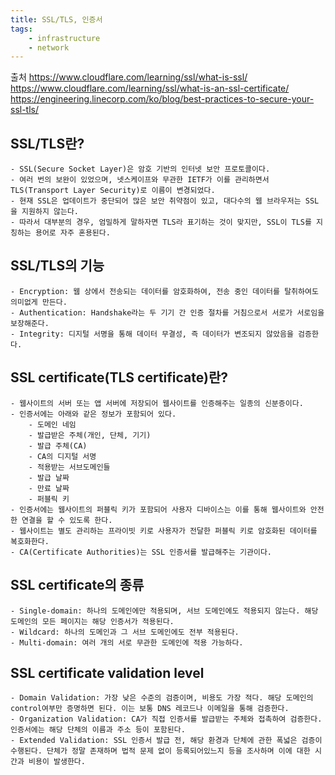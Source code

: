 ```yaml
---
title: SSL/TLS, 인증서
tags:
    - infrastructure
    - network
---
```

출처
https://www.cloudflare.com/learning/ssl/what-is-ssl/
https://www.cloudflare.com/learning/ssl/what-is-an-ssl-certificate/
https://engineering.linecorp.com/ko/blog/best-practices-to-secure-your-ssl-tls/

## SSL/TLS란?
    - SSL(Secure Socket Layer)은 암호 기반의 인터넷 보안 프로토콜이다.
    - 여러 번의 보완이 있었으며, 넷스케이프와 무관한 IETF가 이를 관리하면서 TLS(Transport Layer Security)로 이름이 변경되었다.
    - 현재 SSL은 업데이트가 중단되어 많은 보안 취약점이 있고, 대다수의 웹 브라우저는 SSL을 지원하지 않는다.
    - 따라서 대부분의 경우, 엄밀하게 말하자면 TLS라 표기하는 것이 맞지만, SSL이 TLS를 지칭하는 용어로 자주 혼용된다.

## SSL/TLS의 기능
    - Encryption: 웹 상에서 전송되는 데이터를 암호화하여, 전송 중인 데이터를 탈취하여도 의미없게 만든다.
    - Authentication: Handshake라는 두 기기 간 인증 절차를 거침으로서 서로가 서로임을 보장해준다.
    - Integrity: 디지털 서명을 통해 데이터 무결성, 즉 데이터가 변조되지 않았음을 검증한다.

## SSL certificate(TLS certificate)란?
    - 웹사이트의 서버 또는 앱 서버에 저장되어 웹사이트를 인증해주는 일종의 신분증이다.
    - 인증서에는 아래와 같은 정보가 포함되어 있다.
        - 도메인 네임
        - 발급받은 주체(개인, 단체, 기기)
        - 발급 주체(CA)
        - CA의 디지털 서명
        - 적용받는 서브도메인들
        - 발급 날짜
        - 만료 날짜
        - 퍼블릭 키
    - 인증서에는 웹사이트의 퍼블릭 키가 포함되어 사용자 디바이스는 이를 통해 웹사이트와 안전한 연결을 할 수 있도록 한다.
    - 웹사이트는 별도 관리하는 프라이빗 키로 사용자가 전달한 퍼블릭 키로 암호화된 데이터를 복호화한다.
    - CA(Certificate Authorities)는 SSL 인증서를 발급해주는 기관이다.

## SSL certificate의 종류
    - Single-domain: 하나의 도메인에만 적용되며, 서브 도메인에도 적용되지 않는다. 해당 도메인의 모든 페이지는 해당 인증서가 적용된다.
    - Wildcard: 하나의 도메인과 그 서브 도메인에도 전부 적용된다.
    - Multi-domain: 여러 개의 서로 무관한 도메인에 적용 가능하다.

## SSL certificate validation level
    - Domain Validation: 가장 낮은 수준의 검증이며, 비용도 가장 적다. 해당 도메인의 control여부만 증명하면 된다. 이는 보통 DNS 레코드나 이메일을 통해 검증한다. 
    - Organization Validation: CA가 직접 인증서를 발급받는 주체와 접촉하여 검증한다. 인증서에는 해당 단체의 이름과 주소 등이 포함된다.
    - Extended Validation: SSL 인증서 발급 전, 해당 환경과 단체에 관한 폭넓은 검증이 수행된다. 단체가 정말 존재하며 법적 문제 없이 등록되어있느지 등을 조사하며 이에 대한 시간과 비용이 발생한다.

## 

